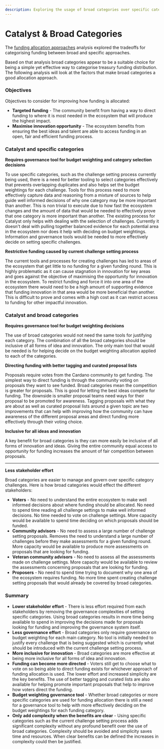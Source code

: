 ```yaml
---
description: Exploring the usage of broad categories over specific categories for Catalyst
---
```


# Catalyst & Broad Categories

The [funding allocation approaches](broad-vs-specific-categorisation.md) analysis explored the tradeoffs for categorising funding between broad and specific approaches.

Based on that analysis broad categories appear to be a suitable choice for being a simple yet effective way to categorise treasury funding distribution. The following analysis will look at the factors that make broad categories a good allocation approach.



### Objectives

Objectives to consider for improving how funding is allocated:

* **Targeted funding** - The community benefit from having a way to direct funding to where it is most needed in the ecosystem that will produce the highest impact.
* **Maximise innovation opportunity** - The ecosystem benefits from ensuring the best ideas and talent are able to access funding in an open, fair and efficient funding process.



### Catalyst and specific categories

**Requires governance tool for budget weighting and category selection decisions**

To use specific categories, such as the challenge setting process currently being used, there is a need for better tooling to select categories effectively that prevents overlapping duplicates and also helps set the budget weightings for each challenge. Tools for this process need to more effectively capture data and reasoning from a mixture of sources to help guide well informed decisions of why one category may be more important than another. This is non trivial to execute due to how fast the ecosystem changes and the amount of data that would be needed to effectively prove that one category is more important than another. The existing process for Catalyst only helps with dealing with the selection of challenges. Currently it doesn't deal with pulling together balanced evidence for each potential area in the ecosystem nor does it help with deciding on budget weightings. Information and governance tools would be needed to more effectively decide on setting specific challenges.



**Restrictive funding caused by current challenge setting process**

The current tools and processes for creating challenges has led to areas of the ecosystem that get little to no funding for a given funding round. This is highly problematic as it can cause stagnation in innovation for key areas and goes against the objective of maximising the opportunity for innovation in the ecosystem. To restrict funding and force it into one area of the ecosystem there would need to be a high amount of supporting evidence that funding innovation in that area would be more beneficial than another. This is difficult to prove and comes with a high cost as it can restrict access to funding for other impactful innovation.



### Catalyst and broad categories

**Requires governance tool for budget weighting decisions**

The use of broad categories would not need the same tools for justifying each category. The combination of all the broad categories should be inclusive of all forms of idea and innovation. The only main tool that would be needed is for helping decide on the budget weighting allocation applied to each of the categories.



**Directing funding with better tagging and curated proposal lists**

Proposals require votes from the Cardano community to get funding. The simplest way to direct funding is through the community voting on proposals they want to see funded. Broad categories mean the competition is greater for proposals. This is good for letting the best ideas compete for funding. The downside is smaller proposal teams need ways for their proposal to be promoted for awareness. Tagging proposals with what they are about as well as curated proposal lists around a given topic are two improvements that can help with improving how the community can have awareness of the different proposal areas and direct funding more effectively through their voting choice.



**Inclusive for all ideas and innovation**

A key benefit for broad categories is they can more easily be inclusive of all forms of innovation and ideas. Giving the entire community equal access to opportunity for funding increases the amount of fair competition between proposals.

****

**Less stakeholder effort**&#x20;

Broad categories are easier to manage and govern over specific category challenges. Here is how broad categories would effect the different stakeholders:

* **Voters** - No need to understand the entire ecosystem to make well informed decisions about where funding should be allocated. No need to spend time reading all challenge settings to make well informed decisions. No time needed to vote on challenge settings. More capacity would be available to spend time deciding on which proposals should be funded.
* **Community advisors** - No need to assess a large number of challenge setting proposals. Removes the need to understand a large number of challenges before they make assessments for a given funding round. More capacity would be available to produce more assessments on proposals that are looking for funding.
* **Veteran community advisors** - No need to assess all the assessments made on challenge settings. More capacity would be available to review the assessments concerning proposals that are looking for funding.
* **Proposers** - No need to spend time trying to document why one area of the ecosystem requires funding. No more time spent creating challenge setting proposals that would already be covered by broad categories.



### Summary

* **Lower stakeholder effort** - There is less effort required from each stakeholders by removing the governance complexities of setting specific categories. Using broad categories results in more time being available to spend in improving the decisions made for proposals looking for funding and improving the governance system itself.
* **Less governance effort** - Broad categories only require governance on budget weighting for each main category. No tool is initially needed to justify every challenge that is being suggested which is currently what should be introduced with the current challenge setting process.
* **More inclusive for innovation** - Broad categories are more effective at being more inclusive for all forms of idea and innovation.
* **Funding can become more directed** - Voters still get to choose what to vote on so being able to direct funding exists for whichever approach of funding allocation is used. The lower effort and increased simplicity are the key benefits. The use of better tagging and curated lists are also available for helping promote important proposals that help to improve how voters direct the funding.
* **Budget weighting governance tool** - Whether broad categories or more specific categories are used for funding allocation there is still a need for a governance tool to help with more effectively deciding on the budget weightings for each funding category.&#x20;
* **Only add complexity when the benefits are clear** - Using specific categories such as the current challenge setting process adds significant complexity without any profound benefit over the use of broad categories. Complexity should be avoided and simplicity saves time and resources. When clear benefits can be defined the increases in complexity could then be justified.
